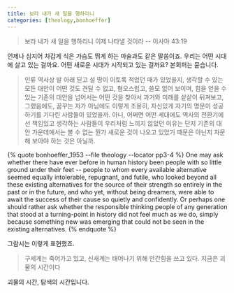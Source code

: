 ```yaml
---
title: 보라 내가 새 일을 행하리니
categories: [theology,bonhoeffer]
---
```

>보라 내가 새 일을 행하리니 이제 나타낼 것이라 -- 이사야 43:19

언제나 심지어 차갑게 식은 가슴도 뛰게 하는 마술과도 같은 말씀이죠. 우리는 어떤 시대에 살고 있는 걸까요. 어떤 새로운 시대가 시작되고 있는 걸까요? 본회퍼는 묻습니다.

> 인류 역사상 발 아래 딛고 설 땅이 이토록 적었던 때가 있었을지, 생각할 수 있는 모든 대안이 어떤 것도 견딜 수 없고, 혐오스럽고, 쓸모 없어 보이며, 힘을 얻을 수 있는 기존의 대안을 넘어서는 어떤 것을 찾아서 과거와 미래를 샅샅이 뒤져보고, 그랬음에도, 꿈꾸는 자가 아님에도 이렇게 조용히, 자신있게 자기의 명분이 성공하기를 기다린 사람들이 있었을까. 아니, 어쩌면 어떤 세대에도 역사의 전환기에 선 책임있고 생각하는 사람들이 우리처럼 느끼지 않았던 이유는 단지 기존의 대안 가운데에서는 볼 수 없는 뭔가 새로운 것이 나오고 있었기 때문은 아닌지 자문해 보아야 하는 것은 아닐까.

{% quote bonhoeffer_1953 --file theology --locator pp3-4 %}
One may ask whether there have ever before in human history been people with so little ground under their feet -- people to whom every available alternative seemed equally intolerable, repugnant, and futile, who looked beyond all these existing alternatives for the source of their strength so entirely in the past or in the future, and who yet, without being dreamers, were able to await the success of their cause so quietly and confidently. Or perhaps one should rather ask whether the responsible thinking people of any generation that stood at a turning-point in history did not feel much as we do, simply because something new was emerging that could not be seen in the existing alternatives.
{% endquote %}

그람시는 이렇게 표현했죠.

>구세계는 죽어가고 있고, 신새계는 태어나기 위해 안간힘을 쓰고 있다. 지금은 괴물의 시간이다

괴물의 시간, 탐색의 시간입니다.